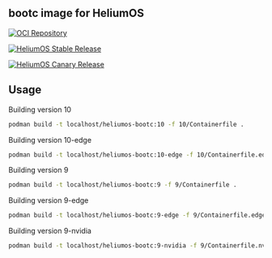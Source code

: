 ## bootc image for HeliumOS

[![OCI Repository](https://quay.io/repository/heliumos/bootc/status "OCI Repository")](https://quay.io/repository/heliumos/bootc)

[![HeliumOS Stable Release](https://github.com/HeliumOS-org/bootc/actions/workflows/release-stable.yaml/badge.svg?branch=release)](https://github.com/HeliumOS-org/bootc/actions/workflows/release-stable.yaml)

[![HeliumOS Canary Release](https://github.com/HeliumOS-org/bootc/actions/workflows/release-canary.yaml/badge.svg)](https://github.com/HeliumOS-org/bootc/actions/workflows/release-canary.yaml)

## Usage

Building version 10

```bash
podman build -t localhost/heliumos-bootc:10 -f 10/Containerfile .
```

Building version 10-edge

```bash
podman build -t localhost/heliumos-bootc:10-edge -f 10/Containerfile.edge .
```

Building version 9

```bash
podman build -t localhost/heliumos-bootc:9 -f 9/Containerfile .
```

Building version 9-edge

```bash
podman build -t localhost/heliumos-bootc:9-edge -f 9/Containerfile.edge .
```

Building version 9-nvidia

```bash
podman build -t localhost/heliumos-bootc:9-nvidia -f 9/Containerfile.nvidia .
```
